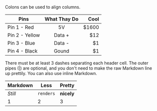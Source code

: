 Colons can be used to align columns.

| Pins           | What Thay Do  | Cool  |
| -------------  |:-------------:| -----:|
| Pin 1 - Red    | 5V           | $1600 |
| Pin 2 - Yellow | Data +       |   $12 |
| Pin 3 - Blue   | Data -       |    $1 |
| Pin 4 - Black  | Gound        |    $1 |

There must be at least 3 dashes separating each header cell.
The outer pipes (|) are optional, and you don't need to make the 
raw Markdown line up prettily. You can also use inline Markdown.

Markdown | Less | Pretty
--- | --- | ---
*Still* | `renders` | **nicely**
1 | 2 | 3

